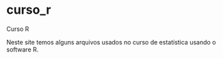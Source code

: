 # curso_r
Curso R

Neste site temos alguns arquivos usados no curso de estatística usando o software R.
